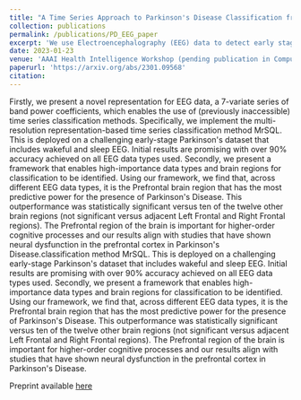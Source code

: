 ```yaml
---
title: "A Time Series Approach to Parkinson's Disease Classification from EEG"
collection: publications
permalink: /publications/PD_EEG_paper
excerpt: 'We use Electroencephalography (EEG) data to detect early stage Parkinson’s Disease. Firstly, we present a novel representation for EEG data, a 7-variate series of band power coefficients, which enables the use of (previously inaccessible) time series classification methods. Our approach achieves over 90% accuracy, recall and precision which rivals state of the art methods. This is particularly impressive given the early stage Parkinson’s Disease participants and limited optimisation of the model thus far. Secondly we present a framework for determining the importance of individual brain regions in Parkinson’s Disease classification. We find that across different EEG data types, it is the Prefrontal brain region that has the most predictive power for the presence of Parkinson’s DiseaseWe use Electroencephalography (EEG) data to detect early stage Parkinson’s Disease. Firstly, we present a novel representation for EEG data, a 7-variate series of band power coefficients, which enables the use of (previously inaccessible) time series classification methods. Our approach achieves over 90% accuracy, recall and precision which rivals state of the art methods. This is particularly impressive given the early stage Parkinson’s Disease participants and limited optimisation of the model thus far. Secondly we present a framework for determining the importance of individual brain regions in Parkinson’s Disease classification. We find that across different EEG data types, it is the Prefrontal brain region that has the most predictive power for the presence of Parkinson’s Disease'
date: 2023-01-23
venue: 'AAAI Health Intelligence Workshop (pending publication in Computation Intelligence Springer Book Series)'
paperurl: 'https://arxiv.org/abs/2301.09568'
citation: 
---
```


Firstly, we present a novel representation for EEG data, a 7-variate series of band power coefficients, which enables the use of (previously inaccessible) time series classification methods. Specifically, we implement the multi-resolution representation-based time series classification method MrSQL. This is deployed on a challenging early-stage Parkinson's dataset that includes wakeful and sleep EEG. Initial results are promising with over 90% accuracy achieved on all EEG data types used. Secondly, we present a framework that enables high-importance data types and brain regions for classification to be identified. Using our framework, we find that, across different EEG data types, it is the Prefrontal brain region that has the most predictive power for the presence of Parkinson's Disease. This outperformance was statistically significant versus ten of the twelve other brain regions (not significant versus adjacent Left Frontal and Right Frontal regions). The Prefrontal region of the brain is important for higher-order cognitive processes and our results align with studies that have shown neural dysfunction in the prefrontal cortex in Parkinson's Disease.classification method MrSQL. This is deployed on a challenging early-stage Parkinson's dataset that includes wakeful and sleep EEG. Initial results are promising with over 90% accuracy achieved on all EEG data types used. Secondly, we present a framework that enables high-importance data types and brain regions for classification to be identified. Using our framework, we find that, across different EEG data types, it is the Prefrontal brain region that has the most predictive power for the presence of Parkinson's Disease. This outperformance was statistically significant versus ten of the twelve other brain regions (not significant versus adjacent Left Frontal and Right Frontal regions). The Prefrontal region of the brain is important for higher-order cognitive processes and our results align with studies that have shown neural dysfunction in the prefrontal cortex in Parkinson's Disease.



Preprint available [here](https://arxiv.org/abs/2301.09568)


